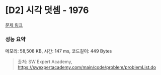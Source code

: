 # [D2] 시각 덧셈 - 1976 

[문제 링크](https://swexpertacademy.com/main/code/problem/problemDetail.do?contestProbId=AV5PttaaAZIDFAUq) 

### 성능 요약

메모리: 58,508 KB, 시간: 147 ms, 코드길이: 449 Bytes



> 출처: SW Expert Academy, https://swexpertacademy.com/main/code/problem/problemList.do